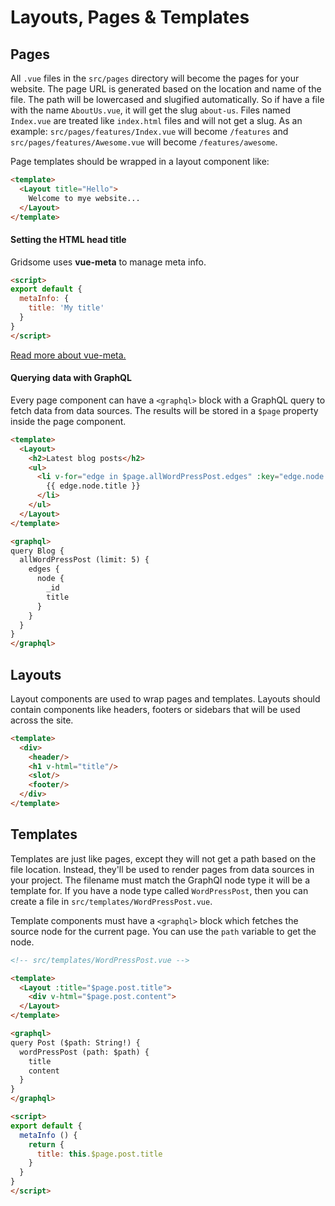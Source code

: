 # Layouts, Pages & Templates

## Pages

All `.vue` files in the `src/pages` directory will become the pages for your
website. The page URL is generated based on the location and name of the file.
The path will be lowercased and slugified automatically. So if have a file with
the name `AboutUs.vue`, it will get the slug `about-us`. Files named `Index.vue`
are treated like `index.html` files and will not get a slug. As an example:
`src/pages/features/Index.vue` will become `/features` and
`src/pages/features/Awesome.vue` will become `/features/awesome`.

Page templates should be wrapped in a layout component like:

```html
<template>
  <Layout title="Hello">
    Welcome to mye website...
  </Layout>
</template>
```

#### Setting the HTML head title

Gridsome uses **vue-meta** to manage meta info.

```html
<script>
export default {
  metaInfo: {
    title: 'My title'
  }
}
</script>
```

[Read more about vue-meta.](https://github.com/declandewet/vue-meta)

#### Querying data with GraphQL

Every page component can have a `<graphql>` block with a GraphQL query
to fetch data from data sources. The results will be stored in a
`$page` property inside the page component.

```html
<template>
  <Layout>
    <h2>Latest blog posts</h2>
    <ul>
      <li v-for="edge in $page.allWordPressPost.edges" :key="edge.node._id">
        {{ edge.node.title }}
      </li>
    </ul>
  </Layout>
</template>

<graphql>
query Blog {
  allWordPressPost (limit: 5) {
    edges {
      node {
        _id
        title
      }
    }
  }
}
</graphql>
```

## Layouts

Layout components are used to wrap pages and templates. Layouts should contain
components like headers, footers or sidebars that will be used across the site.

```html
<template>
  <div>
    <header/>
    <h1 v-html="title"/>
    <slot/>
    <footer/>
  </div>
</template>
```

## Templates

Templates are just like pages, except they will not get a path based on the file
location. Instead, they'll be used to render pages from data sources in your
project. The filename must match the GraphQl node type it will be a template
for. If you have a node type called `WordPressPost`, then you can create a file
in `src/templates/WordPressPost.vue`.

Template components must have a `<graphql>` block which fetches the source node
for the current page. You can use the `path` variable to get the node.

```html
<!-- src/templates/WordPressPost.vue -->

<template>
  <Layout :title="$page.post.title">
    <div v-html="$page.post.content">
  </Layout>
</template>

<graphql>
query Post ($path: String!) {
  wordPressPost (path: $path) {
    title
    content
  }
}
</graphql>

<script>
export default {
  metaInfo () {
    return {
      title: this.$page.post.title
    }
  }
}
</script>
```
